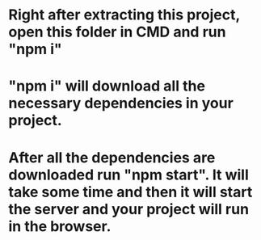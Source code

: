 # Right after extracting this project, open this folder in CMD and run "npm i"

# "npm i" will download all the necessary dependencies in your project. 

# After all the dependencies are downloaded run "npm start". It will take some time and then it will start the server and your project will run in the browser. 